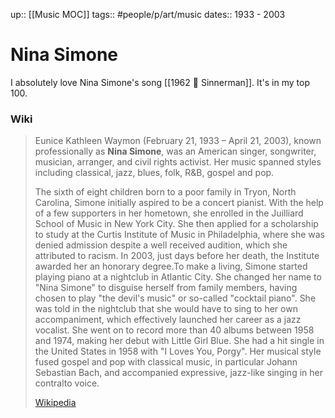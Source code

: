 up:: [[Music MOC]]
tags:: #people/p/art/music 
dates:: 1933 - 2003

# Nina Simone
I absolutely love Nina Simone's song [[1962 🎵 Sinnerman]]. It's in my top 100.

### Wiki
> Eunice Kathleen Waymon (February 21, 1933 – April 21, 2003), known professionally as **Nina Simone**, was an American singer, songwriter, musician, arranger, and civil rights activist. Her music spanned styles including classical, jazz, blues, folk, R&B, gospel and pop.
>
> The sixth of eight children born to a poor family in Tryon, North Carolina, Simone initially aspired to be a concert pianist. With the help of a few supporters in her hometown, she enrolled in the Juilliard School of Music in New York City. She then applied for a scholarship to study at the Curtis Institute of Music in Philadelphia, where she was denied admission despite a well received audition, which she attributed to racism. In 2003, just days before her death, the Institute awarded her an honorary degree.To make a living, Simone started playing piano at a nightclub in Atlantic City. She changed her name to "Nina Simone" to disguise herself from family members, having chosen to play "the devil's music" or so-called "cocktail piano". She was told in the nightclub that she would have to sing to her own accompaniment, which effectively launched her career as a jazz vocalist. She went on to record more than 40 albums between 1958 and 1974, making her debut with Little Girl Blue. She had a hit single in the United States in 1958 with "I Loves You, Porgy". Her musical style fused gospel and pop with classical music, in particular Johann Sebastian Bach, and accompanied expressive, jazz-like singing in her contralto voice.
>
> [Wikipedia](https://en.wikipedia.org/wiki/Nina%20Simone)